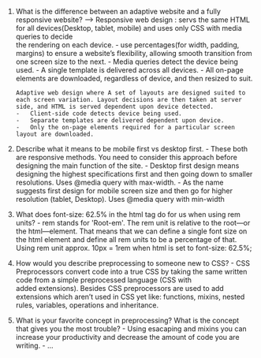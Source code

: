 1)	What is the difference between an adaptive website and a fully responsive website?
-->		Responsive web design :
		servs the same HTML for all devices(Desktop, tablet, mobile) and uses only CSS with media queries to decide 	
		the rendering on each device. 
		-	use percentages(for width, padding, margins) to ensure a website’s flexibility, allowing smooth transition from one screen size 
			to the next.
		-	Media queries detect the device being used.
		-	A single template is delivered across all devices.
		-	All on-page elements are downloaded, regardless of device, and then resized to suit.

		Adaptive web design where A set of layouts are designed suited to each screen variation. Layout decisions are then taken at server side, and HTML is served dependent upon device detected.
		-	Client-side code detects device being used.
		-	Separate templates are delivered dependent upon device.
		-	Only the on-page elements required for a particular screen layout are downloaded.


2)	Describe what it means to be mobile first vs desktop first.
		-	These both are responsive methods. You need to consider this approach before designing the main function of the site.
		-	Desktop first design means designing the highest specifications first and then going down to smaller resolutions. Uses @media 
			query with max-width.
		-	As the name suggests first design for mobile screen size and then go for higher resolution (tablet, Desktop). Uses @media query
			with min-width

3)	What does font-size: 62.5% in the html tag do for us when using rem units?
		- 	rem stands for 'Root-em'. The rem unit is relative to the root—or the html—element. That means that we can define a single font
		 	size on the html element and define all rem units to be a percentage of that. Using rem unit approx. 10px = 1rem when html is set to font-size: 62.5%; 


4)	How would you describe preprocessing to someone new to CSS?
		-	CSS Preprocessors convert code into a true CSS by taking the same written code from a simple preprocessed language (CSS with 	
			added extensions). Besides CSS preprocessors are used to add extensions which aren’t used in CSS yet like: functions, mixins, nested rules, variables, operations and inheritance.


5)	What is your favorite concept in preprocessing? What is the concept that gives you the most trouble?
		-	Using esacaping and mixins you can increase your productivity and decrease the amount of code you are writing.
		-	...